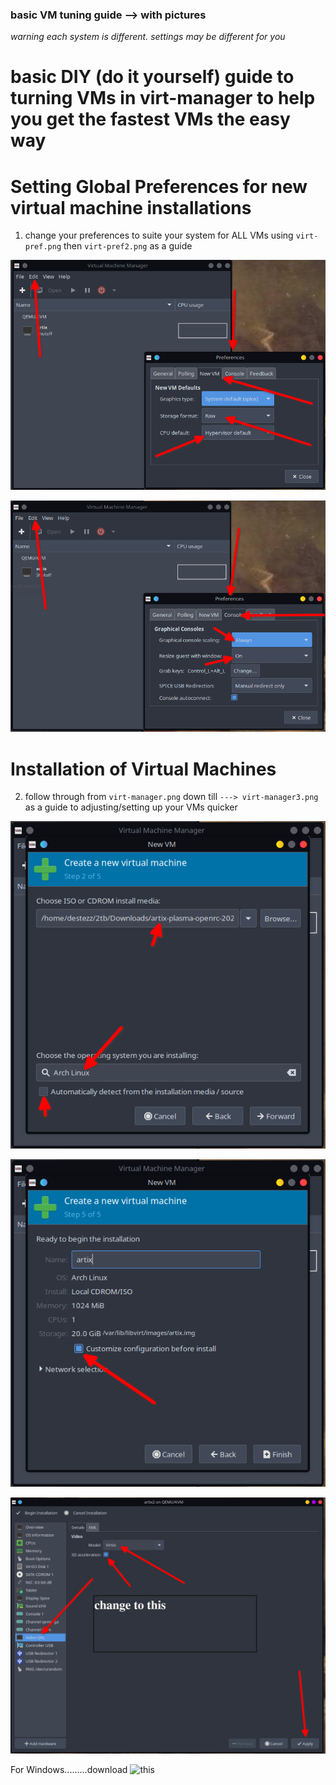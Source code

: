 ### basic VM tuning guide --> with pictures

*warning each system is different. settings may be different for you*

# basic DIY (do it yourself) guide to turning VMs in virt-manager to help you get the fastest VMs the easy way


# Setting Global Preferences for new virtual machine installations

1. change your preferences to suite your system for ALL VMs  using ``virt-pref.png`` then ``virt-pref2.png`` as a guide

![Open with other application](/virt-pref.png)

   ![Open with other application](/virt-pref2.png)



# Installation of Virtual Machines

2. follow through from ``virt-manager.png`` down till ``---> virt-manager3.png`` as a guide to adjusting/setting up your VMs quicker

![Open with other application](/virt-manager.png)

   ![Open with other application](/virt-manager2.png)

![Open with other application](/virt-manager3.png)


For Windows.........download ![this](https://fedorapeople.org/groups/virt/virtio-win/direct-downloads/archive-virtio/virtio-win-0.1.185-2/)
